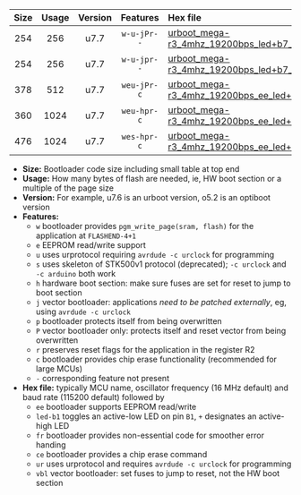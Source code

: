 |Size|Usage|Version|Features|Hex file|
|:-:|:-:|:-:|:-:|:--|
|254|256|u7.7|`w-u-jPr--`|[urboot_mega-r3_4mhz_19200bps_led+b7_ur_vbl.hex](https://raw.githubusercontent.com/stefanrueger/urboot.hex/main/boards/mega-r3/fcpu_4mhz/19200_bps/urboot_mega-r3_4mhz_19200bps_led+b7_ur_vbl.hex)|
|254|256|u7.7|`w-u-jpr--`|[urboot_mega-r3_4mhz_19200bps_led+b7_fr_ur_vbl.hex](https://raw.githubusercontent.com/stefanrueger/urboot.hex/main/boards/mega-r3/fcpu_4mhz/19200_bps/urboot_mega-r3_4mhz_19200bps_led+b7_fr_ur_vbl.hex)|
|378|512|u7.7|`weu-jPr-c`|[urboot_mega-r3_4mhz_19200bps_ee_led+b7_fr_ce_ur_vbl.hex](https://raw.githubusercontent.com/stefanrueger/urboot.hex/main/boards/mega-r3/fcpu_4mhz/19200_bps/urboot_mega-r3_4mhz_19200bps_ee_led+b7_fr_ce_ur_vbl.hex)|
|360|1024|u7.7|`weu-hpr-c`|[urboot_mega-r3_4mhz_19200bps_ee_led+b7_fr_ce_ur.hex](https://raw.githubusercontent.com/stefanrueger/urboot.hex/main/boards/mega-r3/fcpu_4mhz/19200_bps/urboot_mega-r3_4mhz_19200bps_ee_led+b7_fr_ce_ur.hex)|
|476|1024|u7.7|`wes-hpr-c`|[urboot_mega-r3_4mhz_19200bps_ee_led+b7_fr_ce.hex](https://raw.githubusercontent.com/stefanrueger/urboot.hex/main/boards/mega-r3/fcpu_4mhz/19200_bps/urboot_mega-r3_4mhz_19200bps_ee_led+b7_fr_ce.hex)|

- **Size:** Bootloader code size including small table at top end
- **Usage:** How many bytes of flash are needed, ie, HW boot section or a multiple of the page size
- **Version:** For example, u7.6 is an urboot version, o5.2 is an optiboot version
- **Features:**
  + `w` bootloader provides `pgm_write_page(sram, flash)` for the application at `FLASHEND-4+1`
  + `e` EEPROM read/write support
  + `u` uses urprotocol requiring `avrdude -c urclock` for programming
  + `s` uses skeleton of STK500v1 protocol (deprecated); `-c urclock` and `-c arduino` both work
  + `h` hardware boot section: make sure fuses are set for reset to jump to boot section
  + `j` vector bootloader: applications *need to be patched externally*, eg, using `avrdude -c urclock`
  + `p` bootloader protects itself from being overwritten
  + `P` vector bootloader only: protects itself and reset vector from being overwritten
  + `r` preserves reset flags for the application in the register R2
  + `c` bootloader provides chip erase functionality (recommended for large MCUs)
  + `-` corresponding feature not present
- **Hex file:** typically MCU name, oscillator frequency (16 MHz default) and baud rate (115200 default) followed by
  + `ee` bootloader supports EEPROM read/write
  + `led-b1` toggles an active-low LED on pin `B1`, `+` designates an active-high LED
  + `fr` bootloader provides non-essential code for smoother error handing
  + `ce` bootloader provides a chip erase command
  + `ur` uses urprotocol and requires `avrdude -c urclock` for programming
  + `vbl` vector bootloader: set fuses to jump to reset, not the HW boot section
